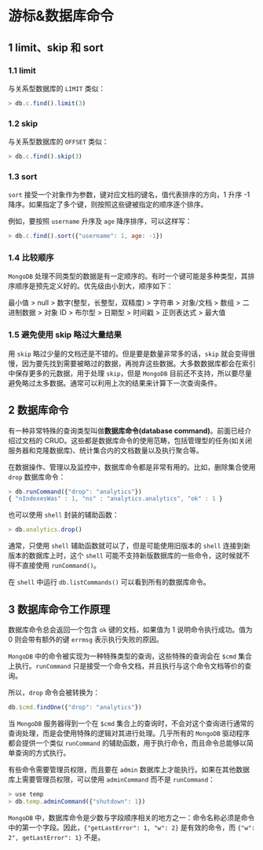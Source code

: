 # 游标&数据库命令

## 1 limit、skip 和 sort

### 1.1 limit

与关系型数据库的 `LIMIT` 类似：

```js
> db.c.find().limit(3)
```

### 1.2 skip

与关系型数据库的 `OFFSET` 类似：

```js
> db.c.find().skip(3)
```

### 1.3 sort

`sort` 接受一个对象作为参数，键对应文档的键名，值代表排序的方向，1 升序 -1 降序。如果指定了多个键，则按照这些键被指定的顺序逐个排序。

例如，要按照 `username` 升序及 `age` 降序排序，可以这样写：

```js
> db.c.find().sort({"username": 1, age: -1})
```

### 1.4 比较顺序

`MongoDB` 处理不同类型的数据是有一定顺序的。有时一个键可能是多种类型，其排序顺序是预先定义好的。优先级由小到大，顺序如下：

最小值 > null > 数字(整型，长整型，双精度) > 字符串 > 对象/文档 > 数组 > 二进制数据 > 对象 ID > 布尔型 > 日期型 > 时间戳 > 正则表达式 > 最大值

### 1.5 避免使用 skip 略过大量结果

用 `skip` 略过少量的文档还是不错的。但是要是数量非常多的话，`skip` 就会变得很慢，因为要先找到需要被略过的数据，再抛弃这些数据。大多数数据库都会在索引中保存更多的元数据，用于处理 `skip`，但是 `MongoDB` 目前还不支持，所以要尽量避免略过太多数据。通常可以利用上次的结果来计算下一次查询条件。

## 2 数据库命令

有一种非常特殊的查询类型叫做**数据库命令(database command)**。前面已经介绍过文档的 CRUD。这些都是数据库命令的使用范畴，包括管理型的任务(如关闭服务器和克隆数据库)、统计集合内的文档数量以及执行聚合等。

在数据操作、管理以及监控中，数据库命令都是非常有用的。比如，删除集合使用 `drop` 数据库命令：

```js
> db.runCommand({"drop": "analytics"})
{ "nIndexesWas" : 1, "ns" : "analytics.analytics", "ok" : 1 }
```

也可以使用 `shell` 封装的辅助函数：

```js
> db.analytics.drop()
```

通常，只使用 `shell` 辅助函数就可以了，但是可能使用旧版本的 `shell` 连接到新版本的数据库上时，这个 `shell` 可能不支持新版数据库的一些命令，这时候就不得不直接使用 `runCommand()`。

在 `shell` 中运行 `db.listCommands()` 可以看到所有的数据库命令。

## 3 数据库命令工作原理

数据库命令总会返回一个包含 `ok` 键的文档，如果值为 1 说明命令执行成功。值为 0 则会带有额外的键 `errmsg` 表示执行失败的原因。

`MongoDB` 中的命令被实现为一种特殊类型的查询，这些特殊的查询会在 `$cmd` 集合上执行。`runCommand` 只是接受一个命令文档，并且执行与这个命令文档等价的查询。

所以，`drop` 命令会被转换为：

```js
db.$cmd.findOne({"drop": "analytics"})
```

当 `MongoDB` 服务器得到一个在 `$cmd` 集合上的查询时，不会对这个查询进行通常的查询处理，而是会使用特殊的逻辑对其进行处理。几乎所有的 `MongoDB` 驱动程序都会提供一个类似 `runCommand` 的辅助函数，用于执行命令，而且命令总能够以简单查询的方式执行。

有些命令需要管理员权限，而且要在 `admin` 数据库上才能执行。如果在其他数据库上需要管理员权限，可以使用 `adminCommand` 而不是 `runCommand`：

```js
> use temp
> db.temp.adminCommand({"shutdown": 1})
```

`MongoDB` 中，数据库命令是少数与字段顺序相关的地方之一：命令名称必须是命令中的第一个字段。因此，`{"getLastError": 1, "w": 2}` 是有效的命令，而 `{"w": 2", getLastError": 1}` 不是。